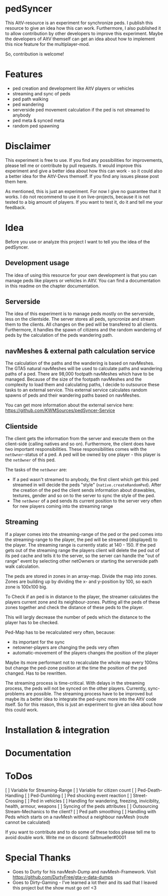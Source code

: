 # pedSyncer

This AltV-resource is an experiment for synchronize peds. I publish this resource to give an idea how this can work. Furthermore, I also published it to allow contribution by other developers to improve this experiment. Maybe the developers of AltV themself can get an idea about how to implement this nice feature for the multiplayer-mod.

So, contribution is welcome!

# Features

- ped creation and development like AltV players or vehicles
- streaming and sync of peds
- ped path walking
- ped wandering
- serverside ped movement calculation if the ped is not streamed to anybody
- ped meta & synced meta
- random ped spawning

# Disclaimer

This experiment is free to use. If you find any possibilities for improvements, please tell me or contribute by pull requests. It would improve this experiment and give a better idea about how this can work - so it could also a better idea for the AltV-Devs themself. If you find any issues please post them here.

As mentioned, this is just an experiment. For now I give no guarantee that it works. I do not recommend to use it on live-projects, because it is not tested to a big amount of players. If you want to test it, do it and tell me your feedback.

# Idea

Before you use or analyze this project I want to tell you the idea of the pedSyncer.

## Development usage

The idea of using this resource for your own development is that you can manage peds like players or vehicles in AltV. You can find a documentation in this readme on the chapter documentation.

## Serverside

The idea of this experiment is to manage peds mostly on the serverside, less on the clientside. The server stores all peds, syncronize and stream them to the clients. All changes on the ped will be transfered to all clients. Furthermore, it handles the spawn of citizens and the random wandering of peds by the calculation of the peds wandering path.

## navMeshes & external path calculation service

The calculation of the paths and the wandering is based on navMeshes. The GTA5 natural navMeshes will be used to calculate paths and wandering paths of a ped. There are 98,000 footpath navMeshes which have to be managed. Because of the size of the footpath navMeshes and the complexity to load them and calculating paths, I decide to outsource these tasks to an external service. This external service calculates random spawns of peds and their wandering paths based on navMeshes.

You can get more information about the external service here: https://github.com/KWMSources/pedSyncer-Service

## Clientside

The client gets the information from the server and execute them on the client-side (calling natives and so on). Furthermore, the client does have two important responsibilities. These responsibilities comes with the `netOwner`-status of a ped. A ped will be owned by one player - this player is the `netOwner` of this ped.

The tasks of the `netOwner` are:

- If a ped wasn't streamed to anybody, the first client which get this ped streamed in will decide the peds "style" (`native.createRandomPed`). After the creation of the ped the client sends information about drawables, textures, gender and so on to the server to sync the style of the ped.
- The `netOwner` of a ped sends its current position to the server very often for new players coming into the streaming range

## Streaming

If a player comes into the streaming-range of the ped or the ped comes into the streaming-range to the player, the ped will be streamed (displayed) to the player. The streaming range is currently static at 140 - 150. If the ped gets out of the streaming range the players client will delete the ped out of its ped cache and tells it to the server, so the server can handle the "out of range" event by selecting other netOwners or starting the serverside path walk calculation.

The peds are stored in zones in an array-map. Divide the map into zones. Zones are building up by dividing the x- and y-position by 100, so each zone is 100x100 big.

To Check if an ped is in distance to the player, the streamer calculates the players current zone and its neighbour-zones. Putting all the peds of these zones together and check the distance of these peds to the player.

This will largly decrease the number of peds which the distance to the player has to be checked.

Ped-Map has to be recalculated very often, because:
- its important for the sync
- netowner-players are changing the peds very often
- automatic-movement of the players changes the position of the player

Maybe its more performant not to recalculate the whole map every 100ms but change the ped-zone position at the time the position of the ped changed. Has to be rewritten.

The streaming process is time-critical. With delays in the streaming process, the peds will not be synced on the other players. Currently, sync-problems are possible. The streaming process have to be improved but maybe its a better idea to integrate the ped-sync more into the AltV code itself. So for this reason, this is just an experiment to give an idea about how this could work.

# Installation & integration

# Documentation

# ToDos

[ ] Variable for Streaming-Range
[ ] Variable for citizen count
[ ] Ped-Death-Handling
[ ] Ped-Dumbling
[ ] Ped shocking event reaction
[ ] Street-Crossing
[ ] Ped in vehicles
[ ] Handling for wandering, freezing, inviciblity, health, armour, weapons
[ ] Syncing of the peds attributes
[ ] Outsourcing Stream-Mechanics to the client?
[ ] Ped path smoothing
[ ] Handling with Peds which starts on a navMesh without a neighbour navMesh (route cannot be calculated)

If you want to contribute and to do some of these todos please tell me to avoid double work. Write me on discord: Saltmueller#0001

# Special Thanks

- Goes to Durty for his navMesh-Dump and navMesh-Framework. Visit https://github.com/DurtyFree/gta-v-data-dumps
- Goes to Dirty-Gaming - I've learned a lot their and its sad that I leaved this project but the show must go on! <3
